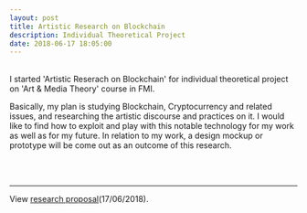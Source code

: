 ```yaml
---
layout: post
title: Artistic Research on Blockchain
description: Individual Theoretical Project
date: 2018-06-17 18:05:00
---
```


<br/>
I started 'Artistic Reserach on Blockchain' for individual theoretical project on 'Art & Media Theory' course in FMI.

Basically, my plan is studying Blockchain, Cryptocurrency and related issues, and researching the artistic discourse and practices on it. I would like to find how to exploit and play with this notable technology for my work as well as for my future. In relation to my work, a design mockup or prototype will be come out as an outcome of this research.

<br/>
<br/>

***

View <a href="https://drive.google.com/open?id=1mf6pXC1YJPKVgZwbJkF7MrlL-B6zeGVH" target="blank">research proposal</a>(17/06/2018).

<br/><br/>

